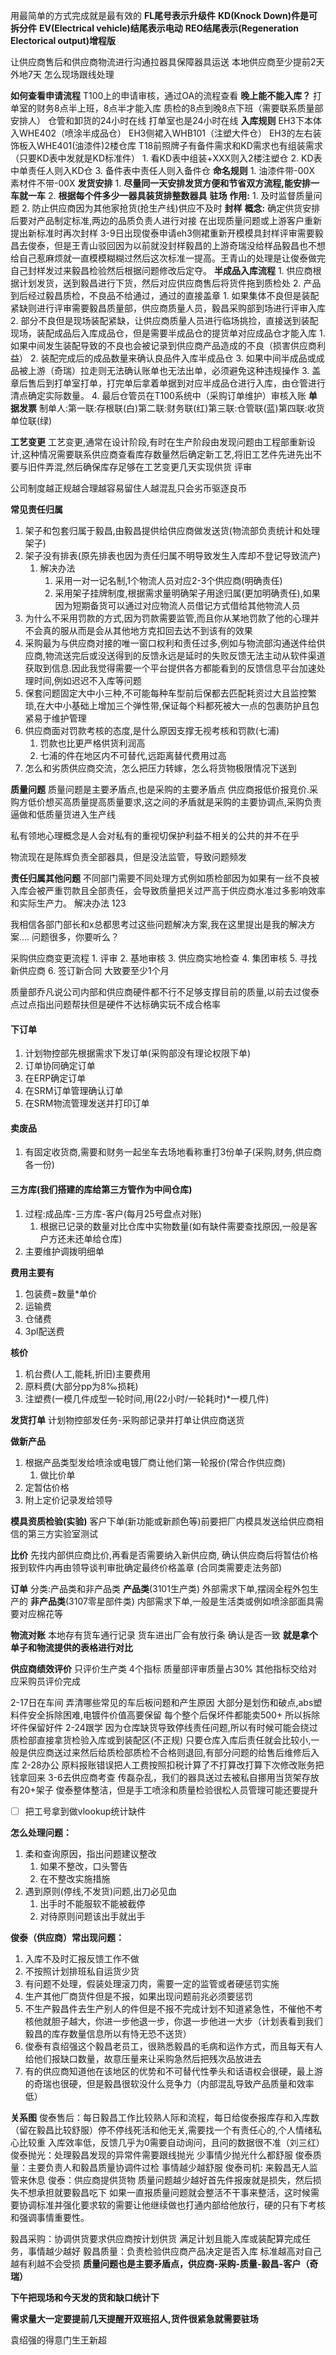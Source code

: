 用最简单的方式完成就是最有效的
**FL尾号表示升级件**
**KD(Knock Down)件是可拆分件**
**EV(Electrical vehicle)结尾表示电动**
**REO结尾表示(Regeneration Electorical output)增程版**

让供应商售后和供应商物流进行沟通拉器具保障器具运送
本地供应商至少提前2天外地7天
怎么现场跟线处理
	
**如何查看申请流程**
	T100上的申请审核，通过OA的流程查看
**晚上能不能入库？**
	打单室的财务8点半上班，8点半才能入库
	质检的8点到晚8点下班（需要联系质量部安排人）
	仓管和卸货的24小时在线
	打单室也是24小时在线
**入库规则**
	EH3下本体入WHE402（喷涂半成品仓）
	EH3侧裙入WHB101（注塑大件仓）
	EH3的左右装饰板入WHE401(油漆件)2楼仓库
	T18前照牌子有备件需求和KD需求也有组装需求（只要KD表中发就是KD标准件）
		1. 看KD表中组装+XXX则入2楼注塑仓
		2. KD表中单责任人则入KD仓
		3. 备件表中责任人则入备件仓
**命名规则**
	1. 油漆件带-00X   素材件不带-00X
**发货安排**
	1. **尽量同一天安排发货方便和节省双方流程,能安排一车就一车**
	2. **根据每个件多少一器具装货排整数器具**
**驻场**
	**作用:**
		1. 及时监督质量问题
		2. 防止供应商因为其他家抢货(抢生产线)供应不及时
**封样**
	**概念:**
		确定供货安排后要对产品制定标准,两边的品质负责人进行对接
	在出现质量问题或上游客户重新提出新标准时再次封样
	3-9日出现俊泰申请eh3侧裙重新开模模具封样评审需要毅昌去俊泰，但是王青山驳回因为以前就没封样毅昌的上游奇瑞没给样品毅昌也不想给自己惹麻烦就一直模模糊糊过然后这次标准一提高。王青山的处理是让俊泰做完自己封样发过来毅昌检验然后根据问题修改后定夺。
**半成品入库流程**
	1. 供应商根据计划发货，送到毅昌进行下货，然后对应供应商售后将货件拖到质检处
	2. 产品到后经过毅昌质检，不良品不给通过，通过的直接盖章
		1. 如果集体不良但是装配紧缺则进行评审需要毅昌质量部，供应商质量人员，毅昌采购部到场进行评审入库
		2. 部分不良但是现场装配紧缺，让供应商质量人员进行临场挑捡，直接送到装配现场，装配成品后入库成品仓，但是需要半成品仓的提货单对应成品仓才能入库
			1. 如果中间发生装配导致的不良也会被记录到供应商产品造成的不良（损害供应商利益）
			2. 装配完成后的成品数量来确认良品件入库半成品仓
			3. 如果中间半成品或成品被上游（奇瑞）拉走则无法确认账单也无法出单，必须避免这种违规操作
	3. 盖章后售后到打单室打单，打完单后拿着单据到对应半成品仓进行入库，由仓管进行清点确定实际数量。
	4. 最后仓管员在T100系统中（采购订单维护）审核入账
**单据发票**
制单人:第一联:存根联(白)第二联:财务联(红)第三联:仓管联(蓝)第四联:收货单位联(绿)

**工艺变更**
	工艺变更,通常在设计阶段,有时在生产阶段由发现问题由工程部重新设计,这种情况需要联系供应商查看库存数量然后确定新工艺,将旧工艺件先进先出不要与旧件弄混,然后确保库存足够在工艺变更几天实现供货
评审

公司制度越正规越合理越容易留住人越混乱只会劣币驱逐良币

**常见责任归属**
1. 架子和包套归属于毅昌,由毅昌提供给供应商做发送货(物流部负责统计和处理架子)
2. 架子没有排表(原先排表也因为责任归属不明导致发生入库却不登记导致流产)
	1. 解决办法
		1. 采用一对一记名制,1个物流人员对应2-3个供应商(明确责任)
		1. 采用架子挂牌制度,根据需求量明确架子用途归属(更加明确责任),如果因为短期备货可以通过对应物流人员借记方式借给其他物流人员
3. 为什么不采用罚款的方式,因为罚款需要监管,而且你从某地罚款了他的心理并不会真的服从而是会从其他地方克扣回去达不到该有的效果
4. 采购最为与供应商对接的唯一窗口权利和责任过多,例如与物流部沟通送件给供应商,物流送完后或没送得到的反馈永远是延时的失败反馈无法主动从软件渠道获取到信息.因此我觉得需要一个平台提供各方都能看到的反馈信息平台加速处理时间,例如迟迟不入库等问题
5. 保套问题固定大中小三种,不可能每种车型前后保都去匹配耗资过大且监控繁琐,在大中小基础上增加三个弹性带,保证每个料都死被大一点的包裹防护且包紧易于维护管理
6. 供应商面对罚款考核的态度,是什么原因支撑无视考核和罚款(七浦)
	1. 罚款也比更严格供货利润高
	2. 七浦的件在地区内不可替代,远距离替代费用过高
7. 怎么和劣质供应商交流，怎么把压力转嫁，怎么将货物极限情况下送到

**质量问题**
	质量问题是主要矛盾点,也是采购的主要矛盾点
	供应商报低价报竞价.采购方低价想买高质量提高质量要求,这之间的矛盾就是采购的主要协调点,采购负责逼做和低质量货进入生产线

私有领地心理概念是人会对私有的重视切保护利益不相关的公共的并不在乎

物流现在是陈辉负责全部器具，但是没法监管，导致问题频发


**责任归属其他问题**
	不同部门需要不同处理方式例如质检部因为如果有一丝不良被入库会被严重罚款且全部责任，会导致质量把关过严高于供应商水准过多影响效率和实际生产力。
	解决办法
		123
	

我相信各部门部长和x总都思考过这些问题解决方案,我在这里提出是我的解决方案....
问题很多，你要听么？

采购供应商变更流程
	1. 评审
	2. 基地审核
	3. 供应商实地检查
	4. 集团审核
	5. 寻找新供应商
	6. 签订新合同
	大致要至少1个月


质量部乔凡说公司内部和供应商硬件都不行不足够支撑目前的质量,以前去过俊泰点过点指出问题帮扶但是硬件不达标确实玩不成合格率















#### 下订单
1. 计划物控部先根据需求下发订单(采购部没有理论权限下单)
2. 订单协同确定订单
3. 在ERP确定订单
4. 在SRM订单管理确认订单
5. 在SRM物流管理发送并打印订单


#### 卖废品
1. 有固定收货商,需要和财务一起坐车去场地看称重打3份单子(采购,财务,供应商各一份)
#### 三方库(我们搭建的库给第三方管作为中间仓库)
1. 过程:成品库-三方库-客户(每月25号盘点对账)
	1. 根据已记录的数量对比仓库中实物数量(如有缺件需要查找原因,一般是客户方还未还单给仓库)
2. 主要维护调拨明细单

**费用主要有**
1. 包装费=数量\*单价
2. 运输费
3. 仓储费
4. 3pl配送费

**核价**
1. 机台费(人工,能耗,折旧)主要费用
2. 原料费(大部分pp为8‰损耗)
3. 注塑费(一模几件成型一轮时间,用(22小时/一轮耗时)\*一模几件)

**发货打单**
计划物控部发任务-采购部记录并打单让供应商送货

**做新产品**
1. 根据产品类型发给喷涂或电镀厂商让他们第一轮报价(常合作供应商)
	1. 做比价单
2. 定暂估价格
3. 附上定价记录发给领导

**模具资质检验(实验)**
	客户下单(新功能或新颜色等)前要把厂内模具发送给供应商相信的第三方实验室测试

**比价**
先找内部供应商比价,再看是否需要纳入新供应商,
确认供应商后将暂估价格报到软件内再由领导谈判审批确定最终价格盖章
(合同类需要走法务部)

**订单**
	分类:产品类和非产品类
		**产品类**(3101生产类)
			外部需求下单,摆阔全程外包生产的
		**非产品类**(3107零星部件类)
			内部需求下单,一般是生活类或例如喷涂部面具需要对应棉花等

**物流对账**
	本地存有货车通行记录
	货车进出厂会有放行条
	确认是否一致
	**就是拿个单子和物流提供的表格进行对比**

**供应商绩效评价**
	只评价生产类
	4个指标
	质量部评审质量占30%
	其他指标交给对应采购员评价完成


2-17日在车间
	弄清哪些常见的车后板问题和产生原因 大部分是划伤和破点,abs塑料件安全拆除困难,电镀件价值高要保留 每个整个后保坏件都能卖500+ 所以拆除坏件保留好件
2-24跟学
	因为仓库缺货导致停线责任问题,所以有时候可能会绕过质检部直接拿货检验入库或到装配区(不正规)
	只要仓库入库后责任就会比较小,一般是供应商送过来然后给质检部质检不合格则退回,有部分问题的给售后维修后入库
2-28办公
	原料报账错误把人工费按照扣税计算了不打算改打算下次修改账务把钱拿回来
3-6去供应商考查
	传磊杂乱，我们的器具送过去被私自挪用当货架存放有20+架子
	俊泰整体整洁，但是手工喷涂和质量检验很松人员管理可能还要提升
- [ ] 把工号拿到做vlookup统计缺件



**怎么处理问题：**
1. 柔和查询原因，指出问题建议整改
	1. 如果不整改，口头警告
	2. 在不整改实施措施
2. 遇到原则(停线,不发货)问题,出刀必见血
	1. 出手时不能服软不能被截停
	2. 对待原则问题该出手就出手


**俊泰（供应商）常出现问题：**
1. 入库不及时汇报反馈工作不做
2. 不按照计划排班私自运货少货
3. 有问题不处理，假装处理滚刀肉，需要一定的监管或者硬惩罚实施
4. 生产其他厂商货件但是不报，如果出现问题前兆必须要惩罚
5. 不生产毅昌件去生产别人的件但是不报不完成计划不知道紧急性，不催他不考核他就胆子越大，你进一步他退一步，你退一步他进一大步（计划表看到我们毅昌的库存数量信息所以有恃无恐不送货）
6. 俊泰有袁绍强这个毅昌老员工，很熟悉毅昌的毛病和运作方式，而且每天有人给他们报缺口数量，故意压量来让采购急然后把残次品放进去
7. 有的供应商知道他在该地区的优势和不可替代性拳头和话语权会很硬，最上游的奇瑞也很硬，但是毅昌很软没什么竞争力（内部混乱导致产品质量和效率低）


**关系图**
	俊泰售后：每日毅昌工作比较熟人际和流程，每日给俊泰报库存和入库数  
		（留在毅昌比较舒服）停不停线死活和他无关,需要找一个有责任心的,个人情绪私心比较重
		入库效率低，反馈几乎为0需要自动询问，且问的数据很不准（刘三红）
	俊泰抛光：处理毅昌发现的异常件需要跟线抛光
		少事情少抛光什么都舒服
	俊泰质量：主要负责人和毅昌质量协调件过检
		事情越少越舒服
	俊泰司机:
		来毅昌无人监管来休息
俊泰：供应商提供货物
	质量问题越少越好首先件报废就是损失，然后损失不想承担就要毅昌吃下
	如果一直报质量问题就会整活不干事来整活，这时候需要协调标准并强化要求软的需要让他继续做也打通内部给他放行，硬的只有下考核和强调事情重要性。



毅昌采购：协调供货要求供应商按计划供货
	满足计划且能入库或装配算完成任务，事情越少越好
毅昌质量：负责检验供应商产品决定是否入库
	标准越高对自己越有利越不会受损
	**质量问题也是主要矛盾点，供应商-采购-质量-毅昌-客户（奇瑞）**





**下午把现场和今天发的货和缺口统计下**

**需求量大一定要提前几天提醒开双班招人,货件很紧急就需要驻场**

袁绍强的得意门生王新超
